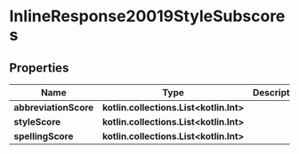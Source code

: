 
# InlineResponse20019StyleSubscores

## Properties
Name | Type | Description | Notes
------------ | ------------- | ------------- | -------------
**abbreviationScore** | **kotlin.collections.List&lt;kotlin.Int&gt;** |  |  [optional]
**styleScore** | **kotlin.collections.List&lt;kotlin.Int&gt;** |  |  [optional]
**spellingScore** | **kotlin.collections.List&lt;kotlin.Int&gt;** |  |  [optional]



